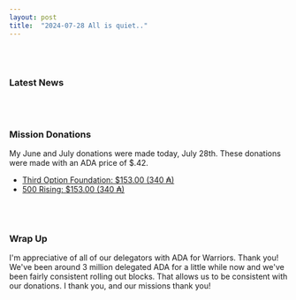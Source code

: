 ```yaml
---
layout: post
title:  "2024-07-28 All is quiet.."
---
```

<br><br>

### Latest News ###

<br><br>

### Mission Donations ###

My June and July donations were made today, July 28th. These donations were made with an ADA price of $.42.

<ul>
<li><i class="fas fa-caret-right"></i> <a href="/missions/third-option-foundation/#tof-donations">Third Option Foundation: $153.00 (340 ₳)</a></li>
<li><i class="fas fa-caret-right"></i> <a href="/missions/500-rising/#rising-donations">500 Rising: $153.00 (340 ₳)</a></li>
</ul>

<br><br>

### Wrap Up ###

I'm appreciative of all of our delegators with ADA for Warriors. Thank you! We've been around 3 million delegated ADA for a little while now and we've been fairly consistent rolling out blocks. That allows us to be consistent with our donations. I thank you, and our missions thank you!